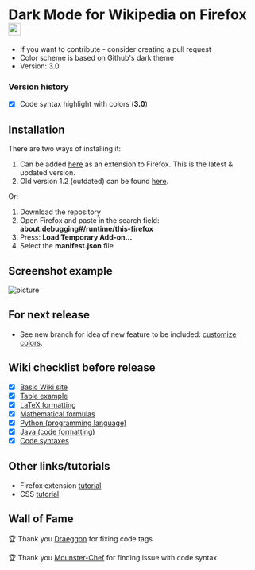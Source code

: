 # Dark Mode for Wikipedia on Firefox <img src="https://github.com/alfredhirschfeld/Dark-Mode-Wikipedia/blob/master/dark_wiki_icon.png" width="25" height="25">

* If you want to contribute - consider creating a pull request
* Color scheme is based on Github's dark theme
* Version: 3.0

### Version history
- [X] Code syntax highlight with colors (**3.0**)

## Installation
There are two ways of installing it:
1. Can be added [here](https://addons.mozilla.org/sv-SE/firefox/addon/dark-mode-for-wikipedia-latest/) as an extension to Firefox. This is the latest & updated version.
2. Old version 1.2 (outdated) can be found [here](https://addons.mozilla.org/sv-SE/firefox/addon/dark-mode-for-wikipedia/).

Or:
1. Download the repository
2. Open Firefox and paste in the search field: **about:debugging#/runtime/this-firefox**
3. Press: **Load Temporary Add-on...**
4. Select the **manifest.json** file

## Screenshot example
![picture](https://github.com/alfredhirschfeld/Dark-Mode-Wikipedia/blob/master/screenshot.png)

## For next release
* See new branch for idea of new feature to be included: [customize colors](https://github.com/hirschan/Dark-Mode-Wikipedia/tree/customize-colors).

## Wiki checklist before release

- [X] [Basic Wiki site](https://en.wikipedia.org/wiki/Sweden)
- [X] [Table example](https://en.wikipedia.org/wiki/List_of_countries_by_total_health_expenditure_per_capita)
- [X] [LaTeX formatting](https://en.wikipedia.org/wiki/LaTeX)
- [X] [Mathematical formulas](https://en.wikipedia.org/wiki/Fraction)
- [X] [Python (programming language)](https://en.wikipedia.org/wiki/Python_(programming_language))
- [X] [Java (code formatting)](https://en.wikipedia.org/wiki/Java_(programming_language))
- [X] [Code syntaxes](https://en.wikipedia.org/wiki/%22Hello,_World!%22_program#Examples)

## Other links/tutorials

* Firefox extension [tutorial](https://www.youtube.com/watch?v=9NY3wx9iEzY&t=388s)
* CSS [tutorial](https://www.youtube.com/watch?v=1PnVor36_40&t=251s)

## Wall of Fame

🏆 Thank you [Draeggon](https://github.com/Draeggon) for fixing code tags

🏆 Thank you [Mounster-Chef](https://github.com/Mounster-Chef) for finding issue with code syntax
